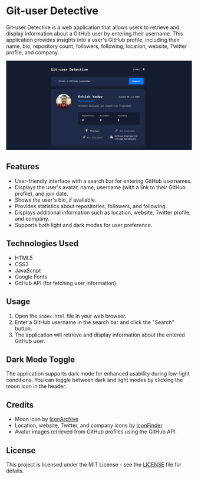 # Git-user Detective

Git-user Detective is a web application that allows users to retrieve and display information about a GitHub user by entering their username. This application provides insights into a user's GitHub profile, including their name, bio, repository count, followers, following, location, website, Twitter profile, and company.

![Git-user Detective Preview](./assets/preview.png)

## Features

- User-friendly interface with a search bar for entering GitHub usernames.
- Displays the user's avatar, name, username (with a link to their GitHub profile), and join date.
- Shows the user's bio, if available.
- Provides statistics about repositories, followers, and following.
- Displays additional information such as location, website, Twitter profile, and company.
- Supports both light and dark modes for user preference.

## Technologies Used

- HTML5
- CSS3
- JavaScript
- Google Fonts
- GitHub API (for fetching user information)

## Usage

1. Open the `index.html` file in your web browser.
2. Enter a GitHub username in the search bar and click the "Search" button.
3. The application will retrieve and display information about the entered GitHub user.

## Dark Mode Toggle

The application supports dark mode for enhanced usability during low-light conditions. You can toggle between dark and light modes by clicking the moon icon in the header.

## Credits

- Moon icon by [IconArchive](https://iconarchive.com)
- Location, website, Twitter, and company icons by [IconFinder](https://www.iconfinder.com)
- Avatar images retrieved from GitHub profiles using the GitHub API.

## License

This project is licensed under the MIT License - see the [LICENSE](./LICENSE) file for details.
